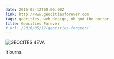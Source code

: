 ```yaml
---
date: 2016-05-12T00:00:00Z
link: http://www.geocitiesforever.com
tags: geocities, web design, oh god the horror
title: Geocities Forever
# url: /2016/05/12/geocities-forever/
---
```


![GEOCITES 4EVA](/images/geocitiesforever.jpg)

It burns.